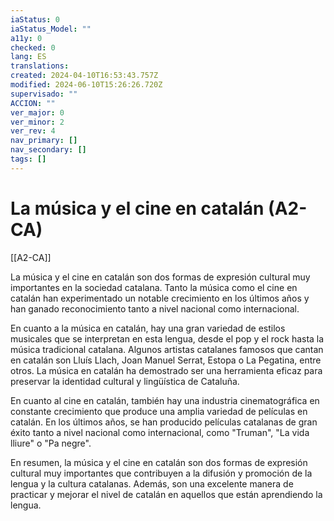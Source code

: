 ```yaml
---
iaStatus: 0
iaStatus_Model: ""
a11y: 0
checked: 0
lang: ES
translations: 
created: 2024-04-10T16:53:43.757Z
modified: 2024-06-10T15:26:26.720Z
supervisado: ""
ACCION: ""
ver_major: 0
ver_minor: 2
ver_rev: 4
nav_primary: []
nav_secondary: []
tags: []
---
```

# La música y el cine en catalán (A2-CA)

[[A2-CA]]

La música y el cine en catalán son dos formas de expresión cultural muy importantes en la sociedad catalana. Tanto la música como el cine en catalán han experimentado un notable crecimiento en los últimos años y han ganado reconocimiento tanto a nivel nacional como internacional.

En cuanto a la música en catalán, hay una gran variedad de estilos musicales que se interpretan en esta lengua, desde el pop y el rock hasta la música tradicional catalana. Algunos artistas catalanes famosos que cantan en catalán son Lluís Llach, Joan Manuel Serrat, Estopa o La Pegatina, entre otros. La música en catalán ha demostrado ser una herramienta eficaz para preservar la identidad cultural y lingüística de Cataluña.

En cuanto al cine en catalán, también hay una industria cinematográfica en constante crecimiento que produce una amplia variedad de películas en catalán. En los últimos años, se han producido películas catalanas de gran éxito tanto a nivel nacional como internacional, como "Truman", "La vida lliure" o "Pa negre".

En resumen, la música y el cine en catalán son dos formas de expresión cultural muy importantes que contribuyen a la difusión y promoción de la lengua y la cultura catalanas. Además, son una excelente manera de practicar y mejorar el nivel de catalán en aquellos que están aprendiendo la lengua.

